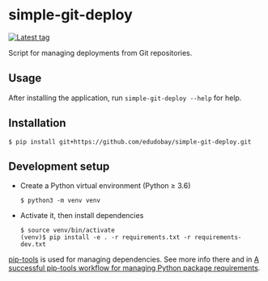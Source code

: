 # simple-git-deploy

<a href="https://github.com/edudobay/simple-git-deploy/tags" alt="Tags">
  <img src="https://img.shields.io/github/tag/edudobay/simple-git-deploy.svg" alt="Latest tag" /></a>

Script for managing deployments from Git repositories.


## Usage

After installing the application, run `simple-git-deploy --help` for help.


## Installation

```
$ pip install git+https://github.com/edudobay/simple-git-deploy.git
```


## Development setup

* Create a Python virtual environment (Python ≥ 3.6)
    ```
    $ python3 -m venv venv
    ```
* Activate it, then install dependencies
    ```
    $ source venv/bin/activate
    (venv)$ pip install -e . -r requirements.txt -r requirements-dev.txt
    ```

[pip-tools](https://github.com/jazzband/pip-tools) is used for managing dependencies. See more info there and in [A successful pip-tools workflow for managing Python package requirements](https://jamescooke.info/a-successful-pip-tools-workflow-for-managing-python-package-requirements.html).
